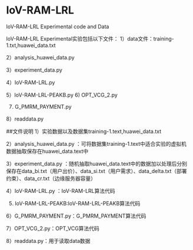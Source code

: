 # IoV-RAM-LRL
IoV-RAM-LRL Experimental code and Data


IoV-RAM-LRL Experimental实验包括以下文件：
1）data文件：training-1.txt,huawei_data.txt

2）analysis_huawei_data.py

3）experiment_data.py

4）IoV-RAM-LRL.py

5）IoV-RAM-LRL-PEAKB.py
6) OPT_VCG_2.py

7) G_PMRM_PAYMENT.py

8）readdata.py

##文件说明
1）实验数据以及数据集training-1.text,huawei_data.txt

2）analysis_huawei_data.py ：可将数据集training-1.text中适合实验的虚拟机数据抽取保存在huawei_data.text中

3）experiment_data.py ：随机抽取huawei_data.text中的数据加以处理后分别保存在data_bi.txt（用户出价）、data_si.txt（用户需求）、data_delta.txt（部署约束）、data_cr.txt（边缘服务器容量）

4）IoV-RAM-LRL.py ：IoV-RAM-LRL算法代码

5) IoV-RAM-LRL-PEAKB:IoV-RAM-LRL-PEAKB算法代码

6）G_PMRM_PAYMENT.py：G_PMRM_PAYMENT算法代码

7）OPT_VCG_2.py：OPT_VCG算法代码

8）readdata.py：用于读取data数据

